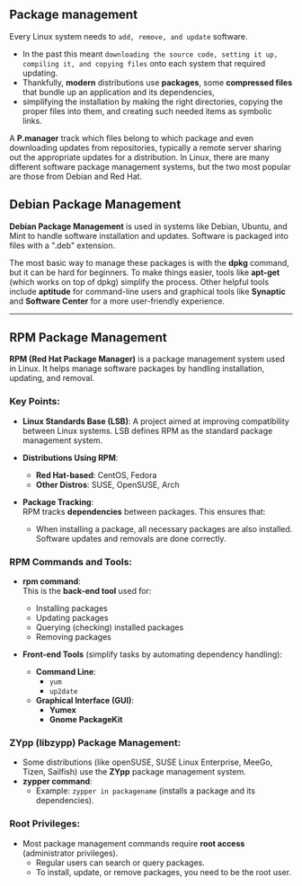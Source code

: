 ## Package management
Every Linux system needs to ```add, remove, and update``` software. 
- In the past this meant ```downloading the source code, setting it up, compiling it, and copying files``` onto each system that required updating.
- Thankfully, **modern** distributions use **packages**, some **compressed files** that bundle up an application and its dependencies,
- simplifying the installation by making the right directories, copying the proper files into them, and creating such needed items as symbolic links.

A **P.manager** track which files belong to which package and even downloading updates from repositories, typically a remote server sharing out the appropriate updates for a distribution.
In Linux, there are many different software package management systems, but the two most popular are those from Debian and Red Hat.

## Debian Package Management
**Debian Package Management** is used in systems like Debian, Ubuntu, and Mint to handle software installation and updates. Software is packaged into files with a ".deb" extension.

The most basic way to manage these packages is with the **dpkg** command, but it can be hard for beginners. To make things easier, tools like **apt-get** (which works on top of dpkg) simplify the process. Other helpful tools include **aptitude** for command-line users and graphical tools like **Synaptic** and **Software Center** for a more user-friendly experience.

---
## RPM Package Management

**RPM (Red Hat Package Manager)** is a package management system used in Linux. It helps manage software packages by handling installation, updating, and removal.

### Key Points:
- **Linux Standards Base (LSB)**: A project aimed at improving compatibility between Linux systems. LSB defines RPM as the standard package management system.
  
- **Distributions Using RPM**:
  - **Red Hat-based**: CentOS, Fedora
  - **Other Distros**: SUSE, OpenSUSE, Arch

- **Package Tracking**:  
  RPM tracks **dependencies** between packages. This ensures that:
  - When installing a package, all necessary packages are also installed. Software updates and removals are done correctly.

### RPM Commands and Tools:
- **rpm command**:  
  This is the **back-end tool** used for:
  - Installing packages
  - Updating packages
  - Querying (checking) installed packages
  - Removing packages

- **Front-end Tools** (simplify tasks by automating dependency handling):
  - **Command Line**: 
    - `yum`
    - `up2date`
  - **Graphical Interface (GUI)**:
    - **Yumex**
    - **Gnome PackageKit**

### ZYpp (libzypp) Package Management:
- Some distributions (like openSUSE, SUSE Linux Enterprise, MeeGo, Tizen, Sailfish) use the **ZYpp** package management system.
- **zypper command**: 
  - Example: `zypper in packagename` (installs a package and its dependencies).

### Root Privileges:
- Most package management commands require **root access** (administrator privileges).
  - Regular users can search or query packages.
  - To install, update, or remove packages, you need to be the root user.
